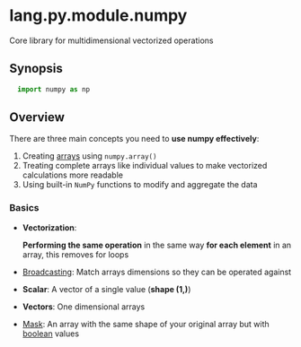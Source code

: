 # lang.py.module.numpy

Core library for multidimensional vectorized operations

## Synopsis

```py
  import numpy as np
```

## Overview

There are three main concepts you need to **use numpy effectively**:

1. Creating [arrays](./5nfr.md) using `numpy.array()`
2. Treating complete arrays like individual values to make vectorized
   calculations more readable
3. Using built-in `NumPy` functions to modify and aggregate the data

### Basics

- **Vectorization**:

  **Performing the same operation** in the same way **for each element** in an
  array, this removes for loops

- [Broadcasting](./92ab.md): Match arrays dimensions so they can be operated against

- **Scalar**: A vector of a single value (**shape (1,)**)
- **Vectors**: One dimensional arrays
- [Mask](./3f8p.md): An array with the same shape of your original array but
  with [boolean](./6auy.md) values
